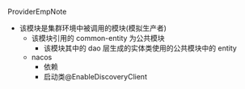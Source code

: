 ProviderEmpNote

* 该模块是集群环境中被调用的模块(模拟生产者)
  * 该模块引用的 common-entity 为公共模块
    * 该模块其中的 dao 层生成的实体类使用的公共模块中的 entity
  * nacos
    * 依赖
    * 启动类@EnableDiscoveryClient
 